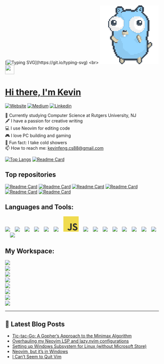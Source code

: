 [![Typing SVG](https://readme-typing-svg.herokuapp.com?font=Courier+new&color=%23808080&size=40&width=550&duration=6969&lines=Welcome+to+my+profile!)](https://git.io/typing-svg)
<br>
![gopher dancing](./dancing-gopher.gif)
<img src="https://raw.githubusercontent.com/iampavangandhi/iampavangandhi/master/gifs/Hi.gif" height="30px" width="30px"> 
# [Hi there, I'm Kevin](https://www.linkedin.com/in/kevin-feng-87a174202/)

[![Website](https://img.shields.io/badge/Website-663399?style=for-the-badge&link=https://github.com/kevinfengcs88/kevinfengcs88)](https://kevinfengcs88.github.io/)
[![Medium](https://img.shields.io/badge/Medium-black?style=for-the-badge&logo=medium&logoColor=white&link=https://medium.com/@kevinfeng-cs88)](https://medium.com/@kevinfeng-cs88)
[![Linkedin](https://img.shields.io/badge/LinkedIn-blue?style=for-the-badge&logo=linkedin&labelColor=blue&link=https://www.linkedin.com/in/kevin-feng-87a174202/)](https://www.linkedin.com/in/kevin-feng-87a174202/)

:school: Currently studying Computer Science at Rutgers University, NJ</br>
:fountain_pen: I have a passion for creative writing</br>
:computer: I use Neovim for editing code</br>
:video_game: I love PC building and gaming</br>
:shower: Fun fact: I take cold showers</br>
:mailbox: How to reach me: <a href="mailto:kevinfeng.cs88@gmail.com">kevinfeng.cs88@gmail.com</a>

[![Top Langs](https://github-readme-stats-kevinfengcs88.vercel.app/api/top-langs/?username=kevinfengcs88&theme=discord_old_blurple&layout=compact&hide=html,jupyter%20notebook,css,shell&hide_border=true&langs_count=6)](https://github.com/anuraghazra/github-readme-stats)
[![Readme Card](https://github-readme-stats-kevinfengcs88.vercel.app/api/pin/?username=kevinfengcs88&repo=kevinfengcs88&theme=discord_old_blurple&hide_border=true)](https://github.com/kevinfengcs88/kevinfengcs88)

## Top repositories

[![Readme Card](https://github-readme-stats-kevinfengcs88.vercel.app/api/pin/?username=kevinfengcs88&repo=wavedash&theme=discord_old_blurple&hide_border=true)](https://github.com/kevinfengcs88/wavedash)
[![Readme Card](https://github-readme-stats-kevinfengcs88.vercel.app/api/pin/?username=kevinfengcs88&repo=emu-bot&theme=discord_old_blurple&hide_border=true)](https://github.com/kevinfengcs88/emu-bot)
[![Readme Card](https://github-readme-stats-kevinfengcs88.vercel.app/api/pin/?username=kevinfengcs88&repo=neovim-config&theme=discord_old_blurple&hide_border=true)](https://github.com/kevinfengcs88/neovim-config)
[![Readme Card](https://github-readme-stats-kevinfengcs88.vercel.app/api/pin/?username=kevinfengcs88&repo=kahoot-monkey&theme=discord_old_blurple&hide_border=true)](https://github.com/kevinfengcs88/kahoot-monkey)
[![Readme Card](https://github-readme-stats-kevinfengcs88.vercel.app/api/pin/?username=kevinfengcs88&repo=morse-learner&theme=discord_old_blurple&hide_border=true)](https://github.com/kevinfengcs88/morse-learner)
[![Readme Card](https://github-readme-stats-kevinfengcs88.vercel.app/api/pin/?username=kevinfengcs88&repo=MonkeyStock&theme=discord_old_blurple&hide_border=true)](https://github.com/kevinfengcs88/MonkeyStock)

## Languages and Tools:

<div>
  <img width=50px src="https://cdn-icons-png.flaticon.com/512/518/518713.png">&nbsp;&nbsp;&nbsp;
  <img width=50px src="https://git-scm.com/images/logos/downloads/Git-Icon-1788C.png">&nbsp;&nbsp;&nbsp;
  <img width=50px src="https://upload.wikimedia.org/wikipedia/commons/thumb/3/3a/Neovim-mark.svg/1680px-Neovim-mark.svg.png">&nbsp;&nbsp;&nbsp;
  <img width=50px src="https://upload.wikimedia.org/wikipedia/commons/thumb/c/c3/Python-logo-notext.svg/1869px-Python-logo-notext.svg.png">&nbsp;&nbsp;&nbsp;
  <img width=50px src="https://cdn-icons-png.flaticon.com/512/226/226777.png">&nbsp;&nbsp;&nbsp;
  <img width=50px src="https://upload.wikimedia.org/wikipedia/commons/thumb/c/cf/Lua-Logo.svg/1200px-Lua-Logo.svg.png">&nbsp;&nbsp;&nbsp;
  <img width=50px src="https://raw.githubusercontent.com/github/explore/80688e429a7d4ef2fca1e82350fe8e3517d3494d/topics/javascript/javascript.png">&nbsp;&nbsp;&nbsp;
  <img width=50px src="https://upload.wikimedia.org/wikipedia/commons/thumb/a/a7/React-icon.svg/2300px-React-icon.svg.png">&nbsp;&nbsp;&nbsp;
  <img width=50px src="https://www.docker.com/wp-content/uploads/2022/03/vertical-logo-monochromatic.png">&nbsp;&nbsp;&nbsp;
  <img width=50px src="https://avatars.githubusercontent.com/u/44036562?s=200&v=4">&nbsp;&nbsp;&nbsp;
  <img width=50px src="https://logos-download.com/wp-content/uploads/2016/10/Ansible_logo.png">&nbsp;&nbsp;&nbsp;
  <img width=50px src="https://miro.medium.com/v2/resize:fit:1000/0*YISbBYJg5hkJGcQd.png">&nbsp;&nbsp;&nbsp;
  <img width=50px src="https://upload.wikimedia.org/wikipedia/commons/thumb/3/39/Kubernetes_logo_without_workmark.svg/2109px-Kubernetes_logo_without_workmark.svg.png">&nbsp;&nbsp;&nbsp;
  <img width=50px src="https://static-00.iconduck.com/assets.00/aws-icon-2048x2048-274bm1xi.png">&nbsp;&nbsp;&nbsp;
  <img width=50px src="https://upload.wikimedia.org/wikipedia/commons/thumb/4/4b/Bash_Logo_Colored.svg/2048px-Bash_Logo_Colored.svg.png">&nbsp;&nbsp;&nbsp;
  <img width=50px src="https://rtview.com/wp-content/uploads/2016/10/mzl.tfigcody.png">&nbsp;&nbsp;&nbsp;
</div>

## My Workspace:

[<img height=40 src="https://img.shields.io/badge/windows-%230078D6.svg?&style=for-the-badge&logo=windows&logoColor=white">](https://www.microsoft.com/en-us/windows?r=1)</br>
[<img height=40 src="https://img.shields.io/badge/Zen%203-Ryzen%205600X-%23ED1C24?style=for-the-badge&logo=AMD">](https://www.amd.com/en/products/cpu/amd-ryzen-7-3700x)</br>
[<img height=40 src="https://img.shields.io/badge/Corsair-Vengeance RGB PRO 16 GB-%23ffd900?style=for-the-badge&logo=corsair">](https://www.corsair.com/us/en/Categories/Products/Memory/Vengeance-PRO-RGB-Black/p/CMW16GX4M2C3200C16)</br>
[<img height=40 src="https://img.shields.io/badge/RDNA%202-RX%206800-%23ED1C24?style=for-the-badge&logo=AMD">](https://www.amd.com/en/products/graphics/amd-radeon-rx-6800)</br>
[<img height=40 src="https://img.shields.io/badge/ROG%20STRIX-B550--F-%23000000?style=for-the-badge&logo=asus">](https://rog.asus.com/us/motherboards/rog-strix/rog-strix-b550-f-gaming-model/)</br>
[<img height=40 src="https://img.shields.io/badge/Corsair-RM750x-%23ffd900?style=for-the-badge&logo=corsair">](https://www.corsair.com/us/en/Categories/Products/Power-Supply-Units/Power-Supply-Units-Advanced/RMx-Series/p/CP-9020179-NA)</br>
[<img height=40 src="https://img.shields.io/badge/WD__Black-SN750 500 GB-%23000000?style=for-the-badge&logo=westerndigital">](https://www.westerndigital.com/products/internal-drives/wd-black-sn750-nvme-ssd#WDS250G3X0C)</br>
[<img height=40 src="https://img.shields.io/badge/BarraCuda-2%20TB-%236EBE49?style=for-the-badge&logo=seagate">](https://www.seagate.com/products/hard-drives/barracuda-hard-drive/)</br>

---

## 📕 Latest Blog Posts

<!-- BLOG-POST-LIST:START -->
- [Tic-tac-Go: A Gopher’s Approach to the Minimax Algorithm](https://kevinfeng-cs88.medium.com/tic-tac-go-a-gophers-approach-to-the-minimax-algorithm-1cb9433ae3cf?source=rss-952aa1b4a284------2)
- [Overhauling my Neovim LSP and lazy.nvim configurations](https://kevinfeng-cs88.medium.com/overhauling-my-neovim-lsp-and-lazy-nvim-configurations-605eaa908b62?source=rss-952aa1b4a284------2)
- [Setting up Windows Subsystem for Linux &lpar;without Microsoft Store&rpar;](https://medium.com/nerd-for-tech/setting-up-windows-subsystem-for-linux-without-microsoft-store-f85571c1b819?source=rss-952aa1b4a284------2)
- [Neovim, but it’s in Windows](https://medium.com/nerd-for-tech/neovim-but-its-in-windows-f39f181afaf9?source=rss-952aa1b4a284------2)
- [I Can’t Seem to Quit Vim](https://medium.com/nerd-for-tech/i-cant-seem-to-quit-vim-a9dd29e58269?source=rss-952aa1b4a284------2)
<!-- BLOG-POST-LIST:END -->
